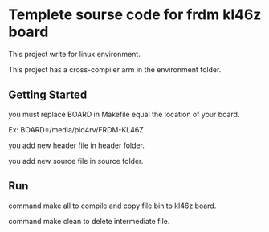 # Templete sourse code for frdm kl46z board

This project write for linux environment.

This project has a cross-compiler arm in the environment folder.

## Getting Started

you must replace BOARD in Makefile equal the location of your board. 

Ex: BOARD=/media/pid4rv/FRDM-KL46Z

you add new header file in header folder.

you add new source file in source folder.


## Run 

command make all to compile and copy file.bin to kl46z board.

command make clean to delete intermediate file.
